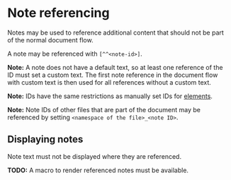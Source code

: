 # Note referencing

Notes may be used to reference additional content that should not be part of the normal document flow.

A note may be referenced with `[^^<note-id>]`.

**Note:** A note does not have a default text, so at least one reference of the ID must set a custom text. The first note reference in the document flow with custom text is then used for all references without a custom text.

**Note:** IDs have the same restrictions as manually set IDs for [elements](/markup/element-ids).

**Note:** Note IDs of other files that are part of the document may be referenced by setting `<namespace of the file>_<note ID>`. 

## Displaying notes

Note text must not be displayed where they are referenced.

**TODO:** A macro to render referenced notes must be available.
